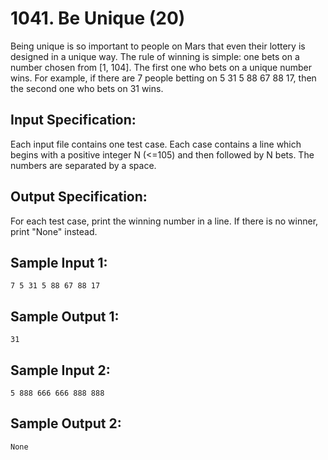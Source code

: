 # 1041. Be Unique (20)

Being unique is so important to people on Mars that even their lottery is designed in a unique way. The rule of winning is simple: one bets on a number chosen from [1, 104]. The first one who bets on a unique number wins. For example, if there are 7 people betting on 5 31 5 88 67 88 17, then the second one who bets on 31 wins.

## Input Specification:

Each input file contains one test case. Each case contains a line which begins with a positive integer N (<=105) and then followed by N bets. The numbers are separated by a space.

## Output Specification:

For each test case, print the winning number in a line. If there is no winner, print "None" instead.

## Sample Input 1:

```
7 5 31 5 88 67 88 17
```

## Sample Output 1:

```
31
```

## Sample Input 2:

```
5 888 666 666 888 888
```

## Sample Output 2:

```
None
```
